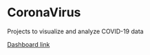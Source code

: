 # CoronaVirus
Projects to visualize and analyze COVID-19 data

[Dashboard link](https://covid19dash-jrs.herokuapp.com/)



